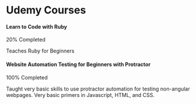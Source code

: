 # Udemy Courses

#### Learn to Code with Ruby
20% Completed

Teaches Ruby for Beginners

#### Website Automation Testing for Beginners with Protractor
100% Completed

Taught very basic skills to use protractor automation for testing non-angular webpages.  Very basic primers in Javascript, HTML, and CSS.
